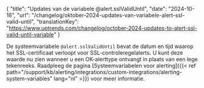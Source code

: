 {
  "title": "Updates van de variabele @alert.sslValidUntil",
  "date": "2024-10-16",
  "url": "/changelog/oktober-2024-updates-van-variabele-alert-ssl-valid-until",
  "translationKey": "https://www.uptrends.com/changelog/october-2024-updates-to-alert-ssl-valid-until-variable"
}

De systeemvariabele `@alert.sslValidUntil` bevat de datum en tijd waarop het SSL-certificaat verloopt voor SSL-controleregelalerts. U kunt deze waarde nu zien wanneer u een OK-alerttype ontvangt in plaats van een lege tekenreeks. Raadpleeg de pagina [Systeemvariabelen voor alerting]({{< ref path="/support/kb/alerting/integrations/custom-integrations/alerting-system-variables" lang="nl" >}}) voor meer informatie.